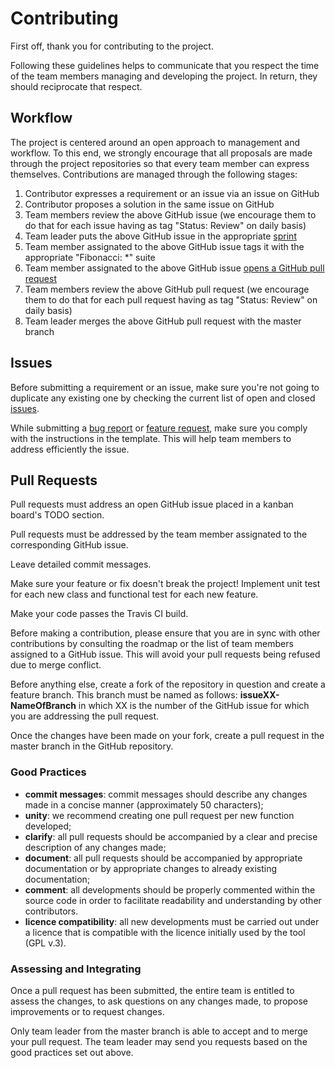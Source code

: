 
# Contributing

First off, thank you for contributing to the project.

Following these guidelines helps to communicate that you respect the time of the team members managing and developing the project. In return, they should reciprocate that respect.

## Workflow

The project is centered around an open approach to management and workflow. To this end, we strongly encourage that all proposals are made through the project repositories so that every team member can express themselves. Contributions are managed through the following stages:

1.	Contributor expresses a requirement or an issue via an issue on GitHub
2.	Contributor proposes a solution in the same issue on GitHub
3.	Team members review the above GitHub issue (we encourage them to do that for each issue having as tag "Status: Review" on daily basis)
4.  Team leader puts the above GitHub issue in the appropriate [sprint](https://github.com/opportus/todo-list/projects)
5.  Team member assignated to the above GitHub issue tags it with the appropriate "Fibonacci: *" suite
6.  Team member assignated to the above GitHub issue [opens a GitHub pull request](#pull-requests)
7.  Team members review the above GitHub pull request (we encourage them to do that for each pull request having as tag "Status: Review" on daily basis)
8.  Team leader merges the above GitHub pull request with the master branch

## Issues

Before submitting a requirement or an issue, make sure you're not going to duplicate any existing one by checking the current list of open and closed [issues](https://github.com/opportus/todo-list/issues).

While submitting a [bug report](https://github.com/opportus/object-mapper/issues/new?template=bug_report.md) or [feature request](https://github.com/opportus/object-mapper/issues/new?template=feature_request.md), make sure you comply with the instructions in the template. This will help team members to address efficiently the issue.

## Pull Requests

Pull requests must address an open GitHub issue placed in a kanban board's TODO section.

Pull requests must be addressed by the team member assignated to the corresponding GitHub issue.

Leave detailed commit messages.

Make sure your feature or fix doesn't break the project! Implement unit test for each new class and functional test for each new feature.

Make your code passes the Travis CI build.

Before making a contribution, please ensure that you are in sync with other contributions by consulting the roadmap or the list of team members assigned to a GitHub issue. This will avoid your pull requests being refused due to merge conflict.

Before anything else, create a fork of the repository in question and create a feature branch. This branch must be named as follows: **issueXX-NameOfBranch** in which XX is the number of the GitHub issue for which you are addressing the pull request. 

Once the changes have been made on your fork, create a pull request in the master branch in the GitHub repository. 

### Good Practices

-	**commit messages**: commit messages should describe any changes made in a concise manner (approximately 50 characters);
-	**unity**: we recommend creating one pull request per new function developed;
-	**clarify**: all pull requests should be accompanied by a clear and precise description of any changes made;
-	**document**: all pull requests should be accompanied by appropriate documentation or by appropriate changes to already existing documentation;
-	**comment**: all developments should be properly commented within the source code in order to facilitate readability and understanding by other contributors.
-	**licence compatibility**: all new developments must be carried out under a licence that is compatible with the licence initially used by the tool (GPL v.3).

### Assessing and Integrating

Once a pull request has been submitted, the entire team is entitled to assess the changes, to ask questions on any changes made, to propose improvements or to request changes.

Only team leader from the master branch is able to accept and to merge your pull request. The team leader may send you requests based on the good practices set out above. 
